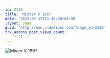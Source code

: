 ```yaml
---
id: 2310
title: 'Mister X 1967'
date: '2023-03-17T13:45:28+00:00'
layout: page
guid: 'http://new.andydixon.com/?page_id=2310'
trx_addons_post_views_count:
    - '1'
---
```


![Mister X 1967](https://i0.wp.com/assets.g8x2.ldn.idrivee2-23.com/posters/Mister%20X%201967%2001.jpg?w=1200&ssl=1 "Mister X 1967")